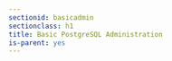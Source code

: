 ```yaml
---
sectionid: basicadmin
sectionclass: h1
title: Basic PostgreSQL Administration 
is-parent: yes
---
```

